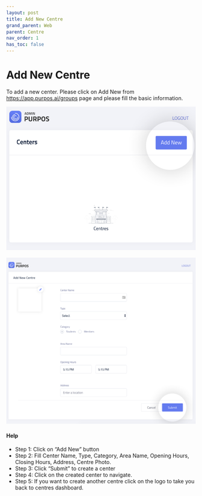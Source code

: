 ```yaml
---
layout: post
title: Add New Centre
grand_parent: Web
parent: Centre
nav_order: 1
has_toc: false
---
```


<script src="/auth.js"></script>

# Add New Centre

To add a new center. Please click on <a>Add New</a> from <a href="https://app.purpos.ai/groups" target="_blank">https://app.purpos.ai/groups</a> page and please fill the basic information.

![Centre screenshot](/assets/images/centre/add-new.jpg)
<br /><br />
![Centre screenshot](/assets/images/centre/add-new-form.jpg)

#### Help

-   Step 1: Click on “Add New” button
-   Step 2: Fill Center Name, Type, Category, Area Name, Opening Hours, Closing Hours, Address, Centre Photo.
-   Step 3: Click “Submit” to create a center
-   Step 4: Click on the created center to navigate.
-   Step 5: If you want to create another centre click on the logo to take you back to centres dashboard.

<br />

<script>
  const page_queryString = window.location.search;
const page_urlParams = new URLSearchParams(page_queryString);
var is_onboard = page_urlParams.get('onboard') || '';
if (is_onboard) {
  document.write('<a href="/web/subscriptions/add-new.html?onboard=true" style="float:right;" class="btn btn-primary fs-5 mb-4 mb-md-0 mr-2">Next: Create Subscriptions</a>');
}
</script>

<br />
<br />
